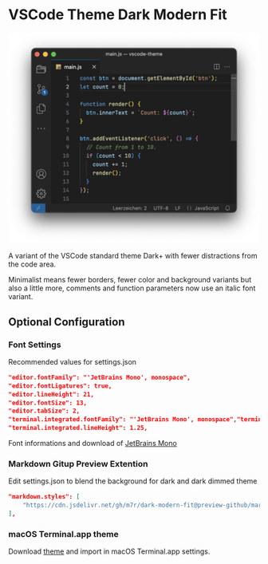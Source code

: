 # VSCode Theme Dark Modern Fit

![Preview](assets/preview.png)

A variant of the VSCode standard theme Dark+ with fewer distractions from the code area.

Minimalist means fewer borders, fewer color and background variants but also a little more, comments and function parameters now use an italic font variant.

## Optional Configuration

### Font Settings

Recommended values ​​for settings.json

```json
"editor.fontFamily": "'JetBrains Mono', monospace",
"editor.fontLigatures": true,
"editor.lineHeight": 21,
"editor.fontSize": 13,
"editor.tabSize": 2,
"terminal.integrated.fontFamily": "'JetBrains Mono', monospace","terminal.integrated.fontSize": 13,
"terminal.integrated.lineHeight": 1.25,
```
Font informations and download of [JetBrains Mono](https://www.jetbrains.com/lp/mono/)

### Markdown Gitup Preview Extention

Edit settings.json to blend the background for dark and dark dimmed theme

```json
"markdown.styles": [
    "https://cdn.jsdelivr.net/gh/m7r/dark-modern-fit@preview-github/markdown.css"
],
```

### macOS Terminal.app theme

Download [theme](https://cdn.jsdelivr.net/gh/m7r/dark-modern-fit@terminal/dark-modern-fit.terminal) and import in macOS Terminal.app settings.
